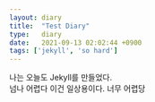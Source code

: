 ```yaml
---
layout: diary
title:  "Test Diary"
type:   diary
date:   2021-09-13 02:02:44 +0900
tags: ['jekyll', 'so hard']
---
```


나는 오늘도 Jekyll를 만들었다. <br />
넘나 어렵다
이건 일상용이다. 너무 어렵당